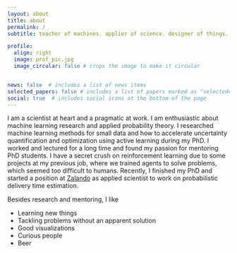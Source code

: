 ```yaml
---
layout: about
title: about
permalink: /
subtitle: teacher of machines. applier of science. designer of things.

profile:
  align: right
  image: prof_pic.jpg
  image_circular: false # crops the image to make it circular


news: false  # includes a list of news items
selected_papers: false # includes a list of papers marked as "selected={true}"
social: true  # includes social icons at the bottom of the page
---
```


I am a scientist at heart and a pragmatic at work.
I am enthusiastic about machine learning research and applied probability theory.
I researched machine learning methods for small data and how to accelerate uncertainty quantification and optimization using active learning during my PhD.
I worked and lectured for a long time and found my passion for mentoring PhD students.
I have a secret crush on reinforcement learning due to some projects at my previous job, where we trained agents to solve problems, which seemed too difficult to humans.
Recently, I finished my PhD and started a position at <a href="www.zalando.de">Zalando</a> as applied scientist to work on probabilistic delivery time estimation.

Besides research and mentoring, I like
- Learning new things
- Tackling problems without an apparent solution
- Good visualizations
- Curious people
- Beer

